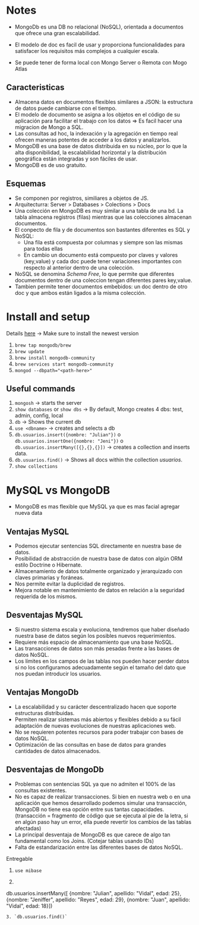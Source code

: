 # Notes
* MongoDb es una DB no relacional (NoSQL), orientada a documentos que ofrece una gran escalabilidad.

* El modelo de doc es facil de usar y proporciona funcionalidades para satisfacer los requisitos más complejos a cualquier escala.

* Se puede tener de forma local con Mongo Server o Remota con Mogo Atlas

## Caracteristicas

* Almacena datos en documentos flexibles similares a JSON: la estructura de datos puede cambiarse con el tiempo.
* El modelo de documento se asigna a los objetos en el código de su aplicación para facilitar el trabajo con los datos => Es facil hacer una migracion de Mongo a SQL.
* Las consultas ad hoc, la indexación y la agregación en tiempo real ofrecen maneras potentes de acceder a los datos y analizarlos.
* MongoDB es una base de datos distribuida en su núcleo, por lo que la alta disponibilidad, la escalabilidad horizontal y la distribución geográfica están integradas y son fáciles de usar.
* MongoDB es de uso gratuito.


## Esquemas
* Se componen por registros, similiares a objetos de JS.
* Arquitecturra: Server > Databases > Colections > Docs
* Una colección en MongoDB es muy similar a una tabla de una bd. La tabla almacena registros (filas) mientras que las colecciones almacenan documentos.
* El conpecto de fila y de documentos son bastantes diferentes es SQL y NoSQL:
  * Una fila está compuesta por columnas y siempre son las mismas para todas ellas
  * En cambio un documento está compuesto por claves y valores (key,value) y cada doc puede tener variaciones importantes con respecto al anterior dentro de una colección.
* NoSQL se denomina *Schema Free*, lo que permite que diferentes documentos dentro de una coleccion tengan diferentes pares key,value.
* Tambien permite tener documentos embebidos: un doc dentro de otro doc y que ambos están ligados a la misma colección.

# Install and setup
Details [here](https://www.mongodb.com/docs/v6.0/tutorial/install-mongodb-on-os-x/) -> Make sure to install the newest version
1. `brew tap mongodb/brew`
2. `brew update`
3. `brew install mongodb-community`
4. `brew services start mongodb-community`
5. `mongod --dbpath="<path-here>"`

## Useful commands
1. `mongosh` -> starts the server
2. `show databases` or `show dbs` -> By default, Mongo creates 4 dbs: test, admin, config, local
3. `db` -> Shows the current db
4. `use <dbname>` -> creates and selects a db
5. `db.usuarios.insert({nombre: "Julian"})` o `db.usuarios.insertOne({nombre: "Jeni"})` o `db.usuarios.insertMany([{},{},{}])` -> creates a collection and inserts data.
6. `db.usuarios.find()` -> Shows all docs within the collection *usuarios*.
7. `show collections`

# MySQL vs MongoDB
* MongoDB es mas flexible que MySQL ya que es mas facial agregar nueva data 
## Ventajas MySQL
* Podemos ejecutar sentencias SQL directamente en nuestra base de datos.
* Posibilidad de abstracción de nuestra base de datos con algún ORM estilo Doctrine o Hibernate.
* Almacenamiento de datos totalmente organizado y jerarquizado con claves primarias y foráneas.
* Nos permite evitar la duplicidad de registros.
* Mejora notable en mantenimiento de datos en relación a la seguridad requerida de los mismos.
## Desventajas MySQL
* Si nuestro sistema escala y evoluciona, tendremos que haber diseñado nuestra base de datos según los posibles nuevos requerimientos.
* Requiere más espacio de almacenamiento que una base NoSQL.
* Las transacciones de datos son más pesadas frente a las bases de datos NoSQL.
* Los límites en los campos de las tablas nos pueden hacer perder datos si no los configuramos adecuadamente según el tamaño del dato que nos puedan introducir los usuarios.

## Ventajas MongoDb
* La escalabilidad y su carácter descentralizado hacen que soporte estructuras distribuidas.
* Permiten realizar sistemas más abiertos y flexibles debido a su fácil adaptación de nuevas evoluciones de nuestras aplicaciones web.
* No se requieren potentes recursos para poder trabajar con bases de datos NoSQL.
* Optimización de las consultas en base de datos para grandes cantidades de datos almacenados.


## Desventajas de MongoDb
* Problemas con sentencias SQL ya que no admiten el 100% de las consultas existentes.
* No es capaz de realizar transacciones. Si bien en nuestra web o en una aplicación que hemos desarrollado podemos simular una transacción, MongoDB no tiene esa opción entre sus tantas capacidades. (transacción = fragmento de código que se ejecuta al pie de la letra, si en algún paso hay un error, ella puede revertir los cambios de las tablas afectadas)
* La principal desventaja de MongoDB es que carece de algo tan fundamental como los Joins. (Cotejar tablas usando IDs)
* Falta de estandarización entre las diferentes bases de datos NoSQL.



Entregable
1. `use mibase`

2. ```
db.usuarios.insertMany([
  {nombre: "Julian", apellido: "Vidal", edad: 25},
  {nombre: "Jeniffer", apellido: "Reyes", edad: 29},
  {nombre: "Juan", apellido: "Vidal", edad: 18}])
```
3. `db.usuarios.find()`

